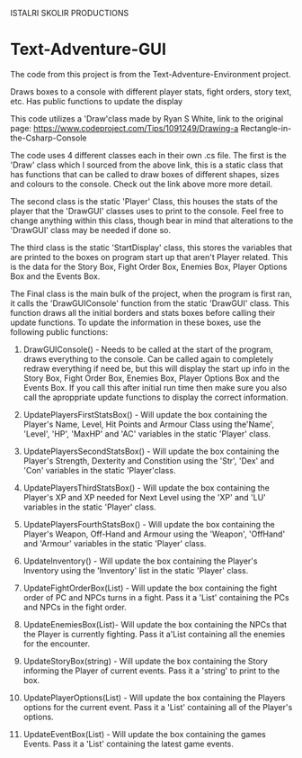 ISTALRI SKOLIR PRODUCTIONS

# Text-Adventure-GUI
The code from this project is from the Text-Adventure-Environment project.

Draws boxes to a console with different player stats, fight orders, story text, etc. Has public functions to update the display

This code utilizes a 'Draw'class made by Ryan S White, link to the original page: https://www.codeproject.com/Tips/1091249/Drawing-a
Rectangle-in-the-Csharp-Console

The code uses 4 different classes each in their own .cs file. The first is the 'Draw' class which I sourced from the above link, this is
a static class that has functions that can be called to draw boxes of different shapes, sizes and colours to the console. Check out the
link above more more detail.

The second class is the static 'Player' Class, this houses the stats of the player that the 'DrawGUI' classes uses to print to the
console. Feel free to change anything within this class, though bear in mind that alterations to the 'DrawGUI' class may be needed if
done so.

The third class is the static 'StartDisplay' class, this stores the variables that are printed to the boxes on program start up that
aren't Player related. This is the data for the Story Box, Fight Order Box, Enemies Box, Player Options Box and the Events Box.

The Final class is the main bulk of the project, when the program is first ran, it calls the 'DrawGUIConsole' function from the static
'DrawGUI' class. This function draws all the initial borders and stats boxes before calling their update functions. To update the
information in these boxes, use the following public functions:

1) DrawGUIConsole() - Needs to be called at the start of the program, draws everything to the console. Can be called again to completely
redraw everything if need be, but this will display the start up info in the Story Box, Fight Order Box, Enemies Box, Player Options Box
and the Events Box. If you call this after initial run time then make sure you also call the aproppriate update functions to display the
correct information.

2) UpdatePlayersFirstStatsBox() - Will update the box containing the Player's Name, Level, Hit Points and Armour Class using the'Name',
'Level', 'HP', 'MaxHP' and 'AC' variables in the static 'Player' class.
                                    
3) UpdatePlayersSecondStatsBox() - Will update the box containing the Player's Strength, Dexterity and Constition using the 'Str', 'Dex'
and 'Con' variables in the static 'Player'class.
                                    
4) UpdatePlayersThirdStatsBox() - Will update the box containing the Player's XP and XP needed for Next Level using the 'XP' and 'LU'
variables in the static 'Player' class.
                                    
5) UpdatePlayersFourthStatsBox() - Will update the box containing the Player's Weapon, Off-Hand and Armour using the 'Weapon', 'OffHand'
and 'Armour' variables in the static 'Player' class.
                                    
6) UpdateInventory() - Will update the box containing the Player's Inventory using the 'Inventory' list in the static 'Player' class.

7) UpdateFightOrderBox(List<string>) - Will update the box containing the fight order of PC and NPCs turns in a fight. Pass it a
  'List<string>' containing the PCs and NPCs in the fight order.
  
8) UpdateEnemiesBox(List<string>)- Will update the box containing the NPCs that the Player is currently fighting. Pass it a'List<string>
containing all the enemies for the encounter.
  
9) UpdateStoryBox(string) - Will update the box containing the Story informing the Player of current events. Pass it a 'string' to print
to the box.

10) UpdatePlayerOptions(List<string>) - Will update the box containing the Players options for the current event. Pass it a
'List<string>' containing all of the Player's options.

11) UpdateEventBox(List<string>) - Will update the box containing the games Events. Pass it a 'List<string>' containing the latest game
events.

